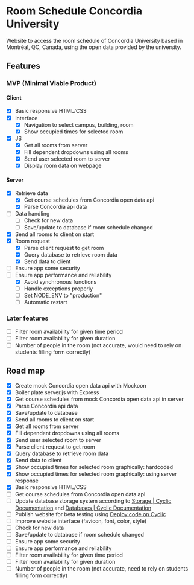 # Room Schedule Concordia University

Website to access the room schedule of Concordia University based in Montréal, QC, Canada, using the open data provided by the university.

## Features

### MVP (Minimal Viable Product)

#### Client

- [x] Basic responsive HTML/CSS
- [x] Interface
  - [x] Navigation to select campus, building, room
  - [x] Show occupied times for selected room
- [x] JS
  - [x] Get all rooms from server
  - [x] Fill dependent dropdowns using all rooms
  - [x] Send user selected room to server
  - [x] Display room data on webpage

#### Server

- [x] Retrieve data
  - [x] Get course schedules from Concordia open data api
  - [x] Parse Concordia api data
- [ ] Data handling
  - [ ] Check for new data
  - [ ] Save/update to database if room schedule changed
- [x] Send all rooms to client on start
- [x] Room request
  - [x] Parse client request to get room
  - [x] Query database to retrieve room data
  - [x] Send data to client
- [ ] Ensure app some security
- [ ] Ensure app performance and reliability
  - [x] Avoid synchronous functions
  - [ ] Handle exceptions properly
  - [ ] Set NODE_ENV to "production"
  - [ ] Automatic restart

### Later features

- [ ] Filter room availability for given time period
- [ ] Filter room availability for given duration
- [ ] Number of people in the room (not accurate, would need to rely on students filling form correctly)

## Road map

- [x] Create mock Concordia open data api with Mockoon
- [x] Boiler plate server.js with Express
- [x] Get course schedules from mock Concordia open data api in server
- [x] Parse Concordia api data
- [x] Save/update to database
- [x] Send all rooms to client on start
- [x] Get all rooms from server
- [x] Fill dependent dropdowns using all rooms
- [x] Send user selected room to server
- [x] Parse client request to get room
- [x] Query database to retrieve room data
- [x] Send data to client
- [x] Show occupied times for selected room graphically: hardcoded
- [x] Show occupied times for selected room graphically: using server response
- [x] Basic responsive HTML/CSS
- [ ] Get course schedules from Concordia open data api
- [ ] Update database storage system according to [Storage | Cyclic Documentation](https://docs.cyclic.sh/concepts/database) and [Databases | Cyclic Documentation](https://docs.cyclic.sh/concepts/database)
- [ ] Publish website for beta testing using [Deploy code on Cyclic](https://docs.cyclic.sh/#diy)
- [ ] Improve website interface (favicon, font, color, style)
- [ ] Check for new data
- [ ] Save/update to database if room schedule changed
- [ ] Ensure app some security
- [ ] Ensure app performance and reliability
- [ ] Filter room availability for given time period
- [ ] Filter room availability for given duration
- [ ] Number of people in the room (not accurate, need to rely on students filling form correctly)
